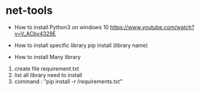 # net-tools

- How to install Python3 on windows 10
https://www.youtube.com/watch?v=V_ACbv4329E

- How to install specific library 
pip install (library name)

- How to install Many library 
1. create file requirement.txt
2. list all library need to install
3. command : "pip install -r <path-location>/requirements.txt"
